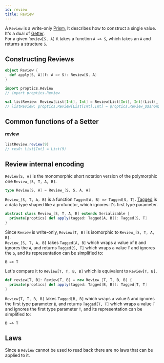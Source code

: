 ```yaml
---
id: review
title: Review
---
```


A `Review` is a write-only <a href="/Proptics/docs/optics/prism" target="_blank">Prism</a>, It
describes how to construct a single value. It's a dual of <a href="/Proptics/docs/optics/getter" target="_blank">Getter</a>.<br/>
For a given `Review[S, A]` it takes a function `A => S`, which takes an `A` and returns a structure `S`.

## Constructing Reviews

```scala
object Review {
  def apply[S, A](f: A => S): Review[S, A]
}
```

```scala
import proptics.Review
// import proptics.Review 

val listReview: Review[List[Int], Int] = Review[List[Int], Int](List(_))
// listReview: proptics.Review[List[Int],Int] = proptics.Review_$$anon$5@a6255a
```

## Common functions of a Setter

#### review
```scala
listReview.review(9)
// res0: List[Int] = List(9)
```

## Review internal encoding

`Review[S, A]` is the monomorphic short notation version of the polymorphic one `Review_[S, T, A, B]`.

```scala
type Review[S, A] = Review_[S, S, A, A]
``` 

`Review_[S, T, A, B]` is a function `Tagged[A, B] => Tagged[S, T]`. [Tagged](/Proptics/docs/data-types/tagged) is a data type shaped like a profunctor, which ignores it's first type parameter.

```scala
abstract class Review_[S, T, A, B] extends Serializable {
  private[proptics] def apply(tagged: Tagged[A, B]): Tagged[S, T]
}
```

Since `Review` is write-only, `Review[T, B]` is isomorphic to `Review_[S, T, A, B]`.</br>
`Review_[S, T, A, B]` takes `Tagged[A, B]` which wraps a value of `B` and  ignores the `A`, and returns `Tagged[S, T]` 
 which wraps a value `T` and ignores the `S`,  and its representation can be simplified to:

```
B => T
```
Let's compare it to `Review[T, T, B, B]` which is equivalent to `Review[T, B]`.</br> 

```scala
def review[T, B]: Review[T, B] = new Review_[T, T, B, B] {
  private[proptics] def apply(tagged: Tagged[B, B]): Tagged[T, T] 
}
```

`Review[T, T, B, B]` takes `Tagged[B, B]` which wraps a value `B` and  ignores the first type parameter `B`, and returns `Tagged[T, T]` which wraps a value `T` and ignores the first type parameter `T`, 
and its representation can be simplified to:

```
B => T
```

## Laws

Since a `Review` cannot be used to read back there are no laws that can be applied to it.
